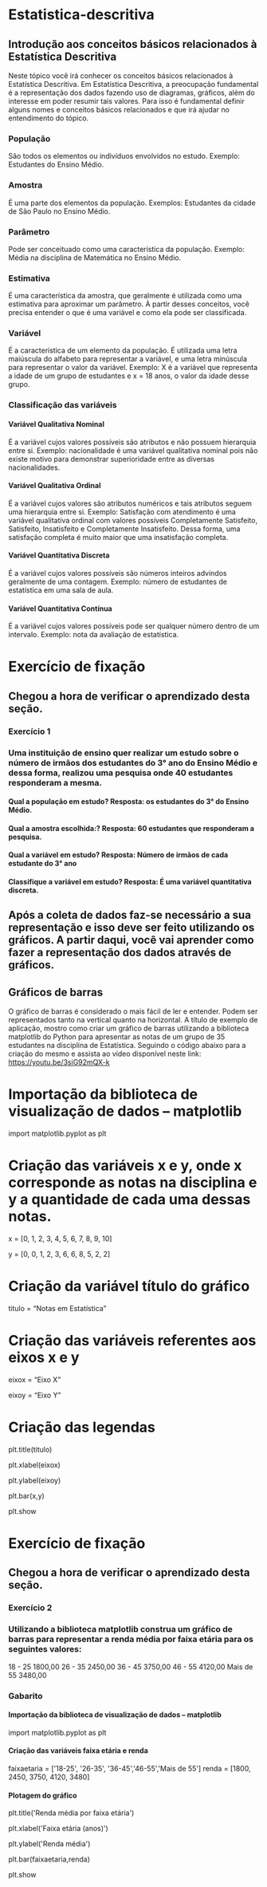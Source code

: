 # Estatistica-descritiva
## Introdução aos conceitos básicos relacionados à Estatística Descritiva
Neste tópico você irá conhecer os conceitos básicos relacionados à Estatística Descritiva. 
Em Estatística Descritiva, a preocupação fundamental é a representação dos dados fazendo uso de diagramas, gráficos, além do interesse em poder resumir tais valores. Para isso é fundamental definir alguns nomes e conceitos básicos relacionados e que irá ajudar no entendimento do tópico.
### População
São todos os elementos ou indivíduos envolvidos no estudo. Exemplo: Estudantes do Ensino Médio.
### Amostra
É uma parte dos elementos da população. Exemplos: Estudantes da cidade de São Paulo no Ensino Médio.
### Parâmetro
Pode ser conceituado como uma característica da população. Exemplo: Média na disciplina de Matemática no Ensino Médio.
### Estimativa
É uma característica da amostra, que geralmente é utilizada como uma estimativa para aproximar um parâmetro.
À partir desses conceitos, você precisa entender o que é uma variável e como ela pode ser classificada.
### Variável
É a característica de um elemento da população. É utilizada uma letra maiúscula do alfabeto para representar a variável,  e uma letra minúscula para representar o valor da variável. Exemplo: X é a variável que representa a idade de um grupo de estudantes e x = 18 anos, o valor da idade desse grupo.
### Classificação das variáveis
#### Variável Qualitativa Nominal
É a variável cujos valores possíveis são atributos e não possuem hierarquia entre si. Exemplo: nacionalidade é uma variável qualitativa nominal pois não existe motivo para demonstrar superioridade entre as diversas nacionalidades.
#### Variável Qualitativa Ordinal
É a variável cujos valores são atributos numéricos e tais atributos seguem uma hierarquia entre si. Exemplo: Satisfação com atendimento é uma variável qualitativa ordinal com valores possíveis Completamente Satisfeito, Satisfeito, Insatisfeito e Completamente Insatisfeito. Dessa forma, uma satisfação completa é muito maior que uma insatisfação completa. 
#### Variável Quantitativa Discreta
É a variável cujos valores possíveis são números inteiros advindos geralmente de uma contagem. Exemplo: número de estudantes de estatística em uma sala de aula.
#### Variável Quantitativa Contínua
É a variável cujos valores possíveis pode ser qualquer número dentro de um intervalo. Exemplo: nota da avaliação de estatística.
# Exercício de fixação
## Chegou a hora de verificar o aprendizado desta seção. 
### Exercício 1 
### Uma instituição de ensino quer realizar um estudo sobre o número de irmãos dos estudantes do 3° ano do Ensino Médio e dessa forma, realizou uma pesquisa onde  40 estudantes responderam a mesma. 
#### Qual a população em estudo? Resposta: os estudantes do 3° do Ensino Médio.
#### Qual a amostra escolhida:? Resposta: 60 estudantes que responderam a pesquisa.
#### Qual a variável em estudo? Resposta: Número de irmãos de cada estudante do 3° ano
#### Classifique a variável em estudo? Resposta: É uma variável quantitativa discreta.

## Após a coleta de dados faz-se necessário a sua representação e isso deve ser feito utilizando os gráficos. A partir daqui, você vai aprender como fazer a representação dos dados através de gráficos.
## Gráficos de barras
O gráfico de barras é considerado o mais fácil de ler e entender. Podem ser representados tanto na vertical quanto na horizontal.
A título de exemplo de aplicação, mostro como criar um gráfico de barras utilizando a biblioteca matplotlib  do Python para  apresentar as notas de um grupo de 35 estudantes na disciplina de Estatística. Seguindo o código abaixo para a criação do mesmo e assista ao vídeo disponível neste link: https://youtu.be/3siG92mQX-k

# Importação da biblioteca de visualização de dados – matplotlib
import matplotlib.pyplot as plt

# Criação das variáveis x e y, onde x corresponde as notas na disciplina e y a quantidade de cada uma dessas notas.
x = [0, 1, 2, 3, 4, 5, 6, 7, 8, 9, 10]

y = [0, 0, 1, 2, 3, 6, 6, 8, 5, 2, 2]

# Criação da variável título do gráfico
titulo = “Notas em Estatística”

# Criação das variáveis referentes aos eixos x e y
eixox = “Eixo X”

eixoy = “Eixo Y”
# Criação das legendas
plt.title(titulo)

plt.xlabel(eixox)

plt.ylabel(eixoy)

plt.bar(x,y)

plt.show

# Exercício de fixação
## Chegou a hora de verificar o aprendizado desta seção. 
### Exercício 2 
### Utilizando a biblioteca matplotlib construa um gráfico de barras para representar a renda média por faixa etária para os seguintes valores:
18 - 25     1800,00
26 - 35     2450,00
36 - 45     3750,00
46 - 55     4120,00
Mais de 55  3480,00

### Gabarito
#### Importação da biblioteca de visualização de dados – matplotlib
import matplotlib.pyplot as plt
#### Criação das variáveis faixa etária e renda
faixaetaria = ['18-25', '26-35', '36-45','46-55','Mais de 55']
renda = [1800, 2450, 3750, 4120, 3480]
#### Plotagem do gráfico
plt.title('Renda média por faixa etária')

plt.xlabel('Faixa etária (anos)')

plt.ylabel('Renda média')

plt.bar(faixaetaria,renda)

plt.show


